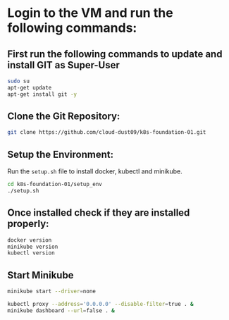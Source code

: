# Login to the VM and run the following commands:

## First run the following commands to update and install GIT as Super-User

```bash
sudo su
apt-get update
apt-get install git -y
```
## Clone the Git Repository:
```bash
git clone https://github.com/cloud-dust09/k8s-foundation-01.git
```

## Setup the Environment:

Run the `setup.sh` file to install docker, kubectl and minikube.
```bash
cd k8s-foundation-01/setup_env
./setup.sh
```

## Once installed check if they are installed properly:

```bash
docker version
minikube version
kubectl version
```

## Start Minikube

```bash
minikube start --driver=none
```

```bash
kubectl proxy --address='0.0.0.0' --disable-filter=true . &
minikube dashboard --url=false . &
```
